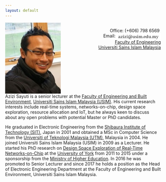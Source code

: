 ```yaml
---
layout: default
---
```

<div>
    <dl>
        <dt><img src="images/me.jpg" width="180" align="left"></dt>
        <dd> 
			<div style="white-space: pre-wrap; text-align: right">
			Office: (+606) 798 6569 &#10;Email: <img src="images/email.jpg" style="vertical-align:top">&#10;<a href="http://fkab.usim.edu.my">Faculty of Engineering</a>&#10;<a href="http://usim.edu.my">Universiti Sains Islam Malaysia</a>
			</div>
		</dd>
    </dl>     	
</div>

<p style="clear: both;"></p>
			
Azizi Sayuti is a senior lecturer at the [Faculty of Engineering and Built Environment](http://fkab.usim.edu.my), [Universiti Sains Islam Malaysia (USIM)](http://usim.edu.my). His current research interests include real-time systems, networks-on-chip, design space exploration, resource allocation and IoT, but he always keen to discuss about any open problems with potential Master or PhD candidates.

He graduated in Electronic Engineering from the [Shibaura Institute of Technology (SIT)](http://www.shibaura-it.ac.jp/en), Japan in 2001 and obtained a MSc in Computer Science from the [Universiti of Teknologi Malaysia (UTM)](http://kl.utm.my/), Malaysia in 2004. He joined Universiti Sains Islam Malaysia (USIM) in 2009 as a Lecturer. He started his PhD research on [Design Space Exploration of Real-Time Networks-on-Chip](http://etheses.whiterose.ac.uk/8963/) at the [University of York](http://york.ac.uk) from 2011 to 2015 under a sponsorship from the [Ministry of Higher Education](https://www.mohe.gov.my/). In 2016 he was promoted to Senior Lecturer and since 2017 he holds a position as the Head of Electronic Engineering Department at the Faculty of Engineering and Built Environment, Universiti Sains Islam Malaysia.
